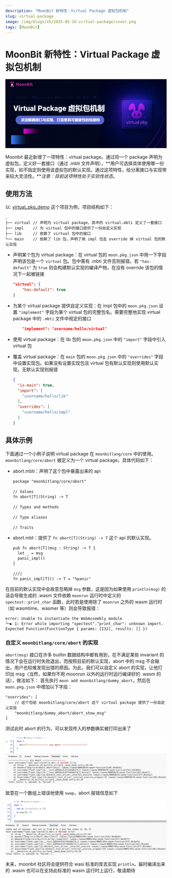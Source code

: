 ```yaml
---
description: "MoonBit 新特性：Virtual Package 虚拟包机制"
slug: virtual-package
image: /img/blogs/zh/2025-05-16-virtual-package/cover.png
tags: [MoonBit]
---
```


# MoonBit 新特性：Virtual Package 虚拟包机制

![cover](./cover.png)

 Moonbit  最近新增了一项特性：virtual package。通过将一个 package 声明为虚拟包，定义好一套接口（通过 .mbti 文件声明），**用户可选择具体使用哪一份实现，如不指定则使用该虚拟包的默认实现。通过这项特性，给分离接口与实现带来较大灵活性。***注意：目前这项特性处于实验性状态*。

## 使用方法

以: [virtual_pkg_demo](https://github.com/moonbit-community/examples/tree/main/virtual_pkg_demo)  这个项目为例，项目结构如下：

```
.
├── virtual // 声明为 virtual package，其中的 virtual.mbti 定义了一套接口
├── impl    // 为 virtual 包中的接口提供了一份自定义实现
├── lib     // 依赖了 virtual 包中的接口
└── main    // 依赖了 lib 包，声明了用 impl 包去 override 掉 virtual 包的默认实现
```

- 声明某个包为 virtual package：在 virtual 包的 `moon.pkg.json` 中用一下字段声明该包是一个 `virtual` 包。包中需有 .mbti 文件否则报错，若 `"has-default"` 为 `true` 则会构建默认实现的编译产物，在没有 override 该包的情况下一起被链接

    ```json
    "virtual": {
        "has-default": true
    }
    ```

- 为某个 virtual package 提供自定义实现：在 impl 包中的 `moon.pkg.json` 设置 `"implement"` 字段为某个 virtual 包的完整包名。需要完整地实现 virtual package 中的 `.mbti` 文件中规定的接口

    ```json
        "implement": "username/hello/virtual"
    ```

- 使用 virtual package：在 lib 包的 `moon.pkg.json` 中的 `"import"` 字段中引入 virtual 包
- 覆盖 virtual package：在 `main` 包的 `moon.pkg.json` 中的 `"overrides"` 字段中设置实现包。如果没有设置实现包且 virtual 包有默认实现则使用默认实现，无默认实现则报错

    ```json
    {
      "is-main": true,
      "import": [
        "username/hello/lib"
      ],
      "overrides": [
        "username/hello/impl"
      ]
    }
    ```


## 具体示例

下面通过一个小例子说明 virtual package 在 `moonbitlang/core` 中的使用。`moonbitlang/core/abort` 被定义为一个 virtual package。具体代码如下：

- abort.mbti：声明了这个包中暴露出来的 api

    ```
    package "moonbitlang/core/abort"

    // Values
    fn abort[T](String) -> T

    // Types and methods

    // Type aliases

    // Traits
    ```

- abort.mbt：提供了 `fn abort[T](String) -> T` 这个 api 的默认实现。

    ```
    pub fn abort[T](msg : String) -> T {
      let _ = msg
      panic_impl()
    }

    ///|
    fn panic_impl[T]() -> T = "%panic"
    ```


在目前的默认实现中会故意忽略掉 `msg` 参数，这是因为如果使用 `println(msg)` 的话会导致生成的 .wasm 文件依赖 `moonrun` 运行时中定义的 `spectest::print_char` 函数，此时若是使用除了 `moonrun` 之外的 wasm 运行时（如 wasmtime、wasmer 等）则会导致报错：

```
error: Unable to instantiate the WebAssembly module
╰─▶ 1: Error while importing "spectest"."print_char": unknown import. Expected Function(FunctionType { params: [I32], results: [] })
```

### 自定义 `moonbitlang/core/abort` 的实现

`abort(msg)` 接口在许多 builtin 数据结构中都有用到，在不满足某些 invariant 的情况下会在运行时失败退出，而按照目前的默认实现，abort 中的 msg 不会输出，用户也较难发现出错的原因。为此，我们可以自定义 abort 的实现，让他打印出 msg（当然，如果你不用 moonrun 以外的运行时运行编译好的 .wasm 的话），做法如下：
首先执行 `moon add moonbitlang/dummy_abort`，然后在 `moon.pkg.json` 中增加以下字段：

```
"overrides": [
    // 这个包给 moonbitlang/core/abort 这个 virtual package 提供了一份自定义实现
    "moonbitlang/dummy_abort/abort_show_msg"
]
```

测试此时 abort 的行为，可以发现传入的参数确实被打印出来了

![](./1.png)

故意在一个数组上错误地使用 `swap`，abort 报错信息如下

![](./2.png)

未来，moonbit 社区将会提供符合 wasi 标准的库去实现 `println`，届时编译出来的 .wasm 也可以在支持此标准的 wasm 运行时上运行，敬请期待

